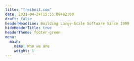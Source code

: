 ```yaml
---
title: "freiheit.com"
date: 2021-04-24T15:55:09+02:00
draft: false
headerHeadline: Building Large-Scale Software Since 1999
hideHeaderTitle: true
headerTheme: footer-green
menu:
  main:
    name: Who we are 
    weight: 1
---
```

